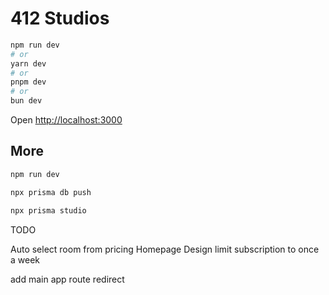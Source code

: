 # 412 Studios

```bash
npm run dev
# or
yarn dev
# or
pnpm dev
# or
bun dev
```

Open [http://localhost:3000](http://localhost:3000)

## More

```bash
npm run dev
```

```bash
npx prisma db push
```

```bash
npx prisma studio
```

TODO

Auto select room from pricing
Homepage Design
limit subscription to once a week

add main app route redirect
